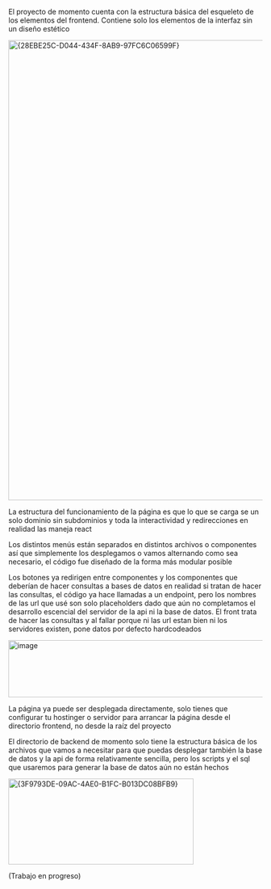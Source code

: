 El proyecto de momento cuenta con la estructura básica del esqueleto de los elementos del frontend. Contiene solo los elementos de la interfaz sin un diseño estético

<img width="1920" height="911" alt="{28EBE25C-D044-434F-8AB9-97FC6C06599F}" src="https://github.com/user-attachments/assets/62d2dc1e-31e5-48c4-a735-a8bc0e4de17f" />

La estructura del funcionamiento de la página es que lo que se carga se un solo dominio sin subdominios y toda la interactividad y redirecciones en realidad las maneja react

Los distintos menús están separados en distintos archivos o componentes así que simplemente los desplegamos o vamos alternando como sea necesario, el código fue diseñado de la forma más modular posible

Los botones ya redirigen entre componentes y los componentes que deberían de hacer consultas a bases de datos en realidad si tratan de hacer las consultas, el código ya hace llamadas a un endpoint, pero los nombres de las url que usé son solo placeholders dado que
aún no completamos el desarrollo escencial del servidor de la api ni la base de datos. El front trata de hacer las consultas y al fallar porque ni las url estan bien ni los servidores existen, pone datos por defecto hardcodeados

<img width="928" height="113" alt="image" src="https://github.com/user-attachments/assets/14b6b6f3-b7a4-402d-bd3e-60a871747e0f" />

La  página ya puede ser desplegada directamente, solo tienes que configurar tu hostinger o servidor para arrancar la página desde el directorio frontend, no desde la raíz del proyecto

El directorio de backend de momento solo tiene la estructura básica de los archivos que vamos a necesitar para que puedas desplegar también la base de datos y la api de forma relativamente sencilla, pero los scripts y el sql que usaremos para generar la base de datos aún no
están hechos

<img width="367" height="170" alt="{3F9793DE-09AC-4AE0-B1FC-B013DC08BFB9}" src="https://github.com/user-attachments/assets/a9c336b0-00fc-4164-89ff-e4cfa6a03be3" />

(Trabajo en progreso)
